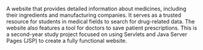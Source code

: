A website that provides detailed information about medicines, including their ingredients and manufacturing companies. It serves as a trusted resource for students in medical fields to search for drug-related data. The website also features a tool for doctors to save patient prescriptions. This is a second-year study project focused on using Servlets and Java Server Pages (JSP) to create a fully functional website.
